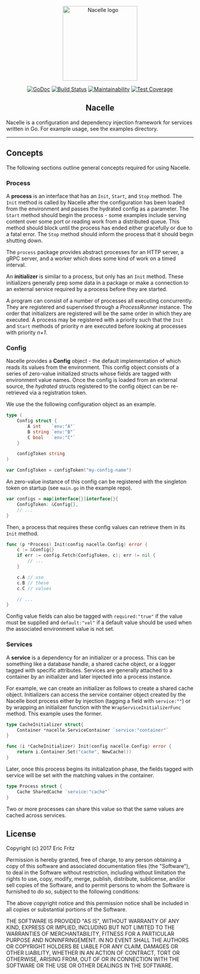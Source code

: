 <p align="center">
    <img width="200" src="https://github.com/efritz/nacelle/blob/master/images/nacelle.png" alt="Nacelle logo">
</p>

<p align="center">
    <a href="https://godoc.org/github.com/efritz/nacelle"><img src="https://godoc.org/github.com/efritz/nacelle?status.svg" alt="GoDoc"></a>
    <a href="http://travis-ci.org/efritz/nacelle"><img src="https://secure.travis-ci.org/efritz/nacelle.png" alt="Build Status"></a>
    <a href="https://codeclimate.com/github/efritz/nacelle/maintainability"><img src="https://api.codeclimate.com/v1/badges/8118b324f3b7ac9b442a/maintainability" alt="Maintainability"></a>
    <a href="https://codeclimate.com/github/efritz/nacelle/test_coverage"><img src="https://api.codeclimate.com/v1/badges/8118b324f3b7ac9b442a/test_coverage" alt="Test Coverage"></a>
</p>

<h2 align="center">Nacelle</h2>

Nacelle is a configuration and dependency injection framework for services written
in Go. For example usage, see the examples directory.

---

## Concepts

The following sections outline general concepts required for using Nacelle.

### Process

A **process** is an interface that has an `Init`, `Start`, and `Stop` method.
The `Init` method is called by Nacelle after the configuration has been loaded
from the environment and passes the hydrated config as a parameter. The `Start`
method should begin the process - some examples include serving content over some
port or reading work from a distributed queue. This method should block until the
process has ended either gracefully or due to a fatal error. The `Stop` method
should inform the process that it should begin shutting down.

The `process` package provides abstract processes for an HTTP server, a gRPC
server, and a worker which does some kind of work on a timed interval.

An **initializer** is similar to a process, but only has an `Init` method. These
initializers generally prep some data in a package or make a connection to an
external service required by a process before they are started.

A program can consist of a number of processes all executing concurrently. They
are registered and supervised through a *ProcessRunner* instance. The order that
initializers are registered will be the same order in which they are executed. A
process may be registered with a priority such that the `Init` and `Start` methods
of priority *n* are executed before looking at processes with priority *n+1*.

### Config

Nacelle provides a **Config** object - the default implementation of which reads its
values from the environment. This config object consists of a series of zero-value
initialized structs whose fields are tagged with environment value names. Once the
config is loaded from an external source, the *hydrated* structs registered to the
config object can be re-retrieved via a registration token.

We use the the following configuration object as an example.

```go
type (
    Config struct {
        A int    `env:"A"`
        B string `env:"B"`
        C bool   `env:"C"`
    }

    configToken string
)

var ConfigToken = configToken("my-config-name")
```

An zero-value instance of this config can be registered with the singleton token on
startup (see `main.go` in the example repo).

```go
var configs = map[interface{}]interface{}{
    ConfigToken: &Config{},
    // ...
}
```

Then, a process that requires these config values can retrieve them in its `Init`
method.

```go
func (p *Process) Init(config nacelle.Config) error {
    c := &Config{}
    if err := config.Fetch(ConfigToken, c); err != nil {
        // ...
    }

    c.A // use
    c.B // these
    c.C // values

    // ...
}
```

Config value fields can also be tagged with `required:"true"` if the value
must be supplied and `default:"val"` if a default value should be used when
the associated environment value is not set.

### Services

A **service** is a dependency for an initializer or a process. This can be
something like a database handle, a shared cache object, or a logger tagged
with specific attributes. Services are generally attached to a container by
an initializer and later injected into a process instance.

For example, we can create an initializer as follows to create a shared cache
object. Initializers can access the service container object created by the
Nacelle boot process either by injection (tagging a field with `service:""`)
or by wrapping an initializer function with the `WrapServiceInitializerFunc`
method. This example uses the former.

```go
type CacheInitializer struct{
    Container *nacelle.ServiceContainer `service:"container"`
}

func (i *CacheInitializer) Init(config nacelle.Config) error {
    return i.Container.Set("cache", NewCache())
}
```

Later, once this process begins its initialization phase, the fields tagged
with service will be set with the matching values in the container.

```go
type Process struct {
    Cache SharedCache `service:"cache"`
}
```

Two or more processes can share this value so that the same values are cached
across services.

## License

Copyright (c) 2017 Eric Fritz

Permission is hereby granted, free of charge, to any person obtaining a copy
of this software and associated documentation files (the "Software"), to deal
in the Software without restriction, including without limitation the rights
to use, copy, modify, merge, publish, distribute, sublicense, and/or sell
copies of the Software, and to permit persons to whom the Software is
furnished to do so, subject to the following conditions:

The above copyright notice and this permission notice shall be included in
all copies or substantial portions of the Software.

THE SOFTWARE IS PROVIDED "AS IS", WITHOUT WARRANTY OF ANY KIND, EXPRESS OR
IMPLIED, INCLUDING BUT NOT LIMITED TO THE WARRANTIES OF MERCHANTABILITY,
FITNESS FOR A PARTICULAR PURPOSE AND NONINFRINGEMENT. IN NO EVENT SHALL THE
AUTHORS OR COPYRIGHT HOLDERS BE LIABLE FOR ANY CLAIM, DAMAGES OR OTHER
LIABILITY, WHETHER IN AN ACTION OF CONTRACT, TORT OR OTHERWISE, ARISING FROM,
OUT OF OR IN CONNECTION WITH THE SOFTWARE OR THE USE OR OTHER DEALINGS IN
THE SOFTWARE.

